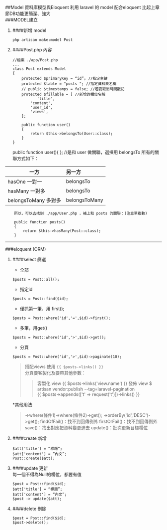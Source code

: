 ##Model 資料庫模型與Eloquent
利用 laravel 的 model 配合eloquent 比起上章節DB功能更簡潔、強大   
###MODEL建立
1. ####新增 model 
    ````
    php artisan make:model Post
    ````    
    
2. ####Post.php 內容
    ````
    //檔案 ./app/Post.php
    ...
    class Post extends Model
    {
        protected $primaryKey = “id”; //指定主鍵
        protected $table = "posts "; //指定資料表名稱
        // public $timestamps = false; //若要取消時間戳記
        protected $fillable = [ //新增的欄位名稱
               'title',
            'content',
            'user_id',
            'views',
        ];
        
        public function user()
        {
            return $this->belongsTo(User::class);
        }
    }

    ````        
        
    public function user(){ }; //是和 user 做關聯，選擇用 belongsTo 所有的關聯方式如下：
    
一方                | 另一方  
-------------------|:-----
hasOne 一對一       | belongsTo
hasMany 一對多      | belongsTo 
belongsToMany 多對多| belongsToMany
    
    
        所以，可以去找到 ./app/User.php ，補上和 posts 的關聯：(注意單複數)  
````
    public function posts()
    {
        return $this->hasMany(Post::class);
    }
````
- - -
###eloquent (ORM)
1. ####select 篩選    
    * 全部    
    ````
    $posts = Post::all();
    ````    
    
    * 指定id    
    ````
    $posts = Post::find($id);
    ````
    
    * 僅抓第一筆，用 first();   
    ````
    $posts = Post::where('id','=',$id)->first();
    ````
    
    * 多筆，用get()    
    ````
    $posts = Post::where('id','>',$id)->get();
    ````
    
    * 分頁   
    ````
    $posts = Post::where('id','>',$id)->paginate(10);
    ````        
    
    >搭配views 使用 `{{ $posts->links() }}`  
    >分頁要客製化及要帶其他參數：
    >>客製化 view {{ $posts->links('view.name') }}
    >>發佈 view $ artisan vendor:publish --tag=laravel-pagination     
    >>{{ $posts->appends(['t' => request('t')])->links() }} 
    
    *其他用法
    >->where(條件1)->where(條件2)->get();
    ->orderBy('id','DESC')->get();
    findOfFail()：找不到回傳例外
    firstOrFail()：找不到回傳例外
    save()：找出對應把資料變更進去
    update()：批次更新目標欄位

2. ####create 新增    
    ````
    $att['title'] = “標題”;
    $att['content'] = “內文”;
    Post::create($att);
    ````
    
3. ####update 更新    
    每一個不得為Null的欄位，都要有值  
    ````
    $post = Post::find($id);
    $att['title'] = “標題”;
    $att['content'] = “內文”;
    $post -> update($att);
    ````

4. ####delete 刪除  
    ````
    $post = Post::find($id);
    $post->delete();
    ````
   